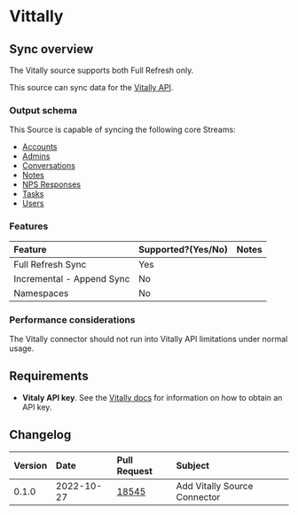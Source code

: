 # Vittally

## Sync overview

The Vitally source supports both Full Refresh only.

This source can sync data for the
[Vitally API](https://docs.vitally.io/pushing-data-to-vitally/rest-api).

### Output schema

This Source is capable of syncing the following core Streams:

- [Accounts](https://docs.vitally.io/pushing-data-to-vitally/rest-api/accounts)
- [Admins](https://docs.vitally.io/pushing-data-to-vitally/rest-api/admins)
- [Conversations](https://docs.vitally.io/pushing-data-to-vitally/rest-api/conversations)
- [Notes](https://docs.vitally.io/pushing-data-to-vitally/rest-api/notes)
- [NPS Responses](https://docs.vitally.io/pushing-data-to-vitally/rest-api/nps-responses)
- [Tasks](https://docs.vitally.io/pushing-data-to-vitally/rest-api/tasks)
- [Users](https://docs.vitally.io/pushing-data-to-vitally/rest-api/users)

### Features

| Feature                   | Supported?\(Yes/No\) | Notes |
| :------------------------ | :------------------- | :---- |
| Full Refresh Sync         | Yes                  |       |
| Incremental - Append Sync | No                   |       |
| Namespaces                | No                   |       |

### Performance considerations

The Vitally connector should not run into Vitally API limitations under normal usage.

## Requirements

- **Vitaly API key**. See the
  [Vitally docs](https://docs.vitally.io/pushing-data-to-vitally/rest-api#authentication) for
  information on how to obtain an API key.

## Changelog

| Version | Date       | Pull Request                                             | Subject                      |
| :------ | :--------- | :------------------------------------------------------- | :--------------------------- |
| 0.1.0   | 2022-10-27 | [18545](https://github.com/airbytehq/airbyte/pull/18545) | Add Vitally Source Connector |
